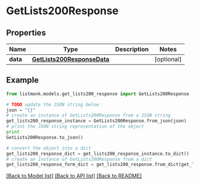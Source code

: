 # GetLists200Response


## Properties
Name | Type | Description | Notes
------------ | ------------- | ------------- | -------------
**data** | [**GetLists200ResponseData**](GetLists200ResponseData.md) |  | [optional] 

## Example

```python
from listmonk.models.get_lists200_response import GetLists200Response

# TODO update the JSON string below
json = "{}"
# create an instance of GetLists200Response from a JSON string
get_lists200_response_instance = GetLists200Response.from_json(json)
# print the JSON string representation of the object
print
GetLists200Response.to_json()

# convert the object into a dict
get_lists200_response_dict = get_lists200_response_instance.to_dict()
# create an instance of GetLists200Response from a dict
get_lists200_response_form_dict = get_lists200_response.from_dict(get_lists200_response_dict)
```
[[Back to Model list]](../README.md#documentation-for-models) [[Back to API list]](../README.md#documentation-for-api-endpoints) [[Back to README]](../README.md)


